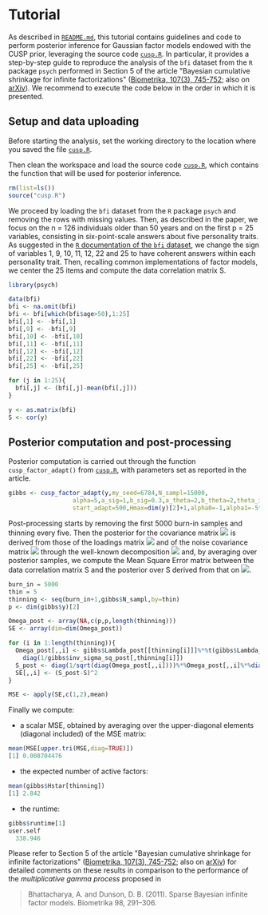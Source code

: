 # Tutorial
As described in [`README.md`](https://github.com/siriolegramanti/CUSP/blob/master/README.md), this tutorial contains guidelines and code to perform posterior inference for Gaussian factor models endowed with the CUSP prior, leveraging the source code [`cusp.R`](https://github.com/siriolegramanti/CUSP/blob/master/cusp.R). 
In particular, it provides a step-by-step guide to reproduce the analysis of the `bfi` dataset from the `R` package `psych` performed in Section 5 of the article "Bayesian cumulative shrinkage for infinite factorizations" ([Biometrika, 107(3), 745-752](https://academic.oup.com/biomet/advance-article-abstract/doi/10.1093/biomet/asaa008/5847840); also on [arXiv](http://arxiv.org/abs/1902.04349)).
We recommend to execute the code below in the order in which it is presented.

## Setup and data uploading
Before starting the analysis, set the working directory to the location where you saved the file [`cusp.R`](https://github.com/siriolegramanti/CUSP/blob/master/cusp.R).

Then clean the workspace and load the source code [`cusp.R`](https://github.com/siriolegramanti/CUSP/blob/master/cusp.R), which contains the function that will be used for posterior inference.
``` r
rm(list=ls())
source("cusp.R")
``` 

We proceed by loading the `bfi` dataset from the `R` package `psych` and removing the rows with missing values.
Then, as described in the paper, we focus on the n = 126 individuals
older than 50 years and on the first p = 25 variables, consisting in six-point-scale answers about five personality traits.
As suggested in the [`R` documentation of the `bfi` dataset](https://www.rdocumentation.org/packages/psych/versions/1.9.12.31/topics/bfi), we change the sign of variables 1, 9, 10, 11, 12, 22 and 25 to have coherent answers within each personality trait.
Then, recalling common implementations of factor models, we center the 25 items and compute the data correlation matrix S.
``` r
library(psych)

data(bfi)
bfi <- na.omit(bfi)
bfi <- bfi[which(bfi$age>50),1:25]
bfi[,1] <- -bfi[,1]
bfi[,9] <- -bfi[,9]
bfi[,10] <- -bfi[,10]
bfi[,11] <- -bfi[,11]
bfi[,12] <- -bfi[,12]
bfi[,22] <- -bfi[,22]
bfi[,25] <- -bfi[,25]

for (j in 1:25){
  bfi[,j] <- (bfi[,j]-mean(bfi[,j]))
}

y <- as.matrix(bfi)
S <- cor(y)
``` 

## Posterior computation and post-processing
Posterior computation is carried out through the function `cusp_factor_adapt()` from [`cusp.R`](https://github.com/siriolegramanti/CUSP/blob/master/cusp.R), with parameters set as reported in the article.
``` r
gibbs <- cusp_factor_adapt(y,my_seed=6784,N_sampl=15000,
                  alpha=5,a_sig=1,b_sig=0.3,a_theta=2,b_theta=2,theta_inf=0.05,
                  start_adapt=500,Hmax=dim(y)[2]+1,alpha0=-1,alpha1=-5*10^(-4))
```

Post-processing starts by removing the first 5000 burn-in samples and  thinning every five. Then the posterior for the covariance matrix <img src="https://render.githubusercontent.com/render/math?math=\Omega"> is derived from those of the loadings matrix <img src="https://render.githubusercontent.com/render/math?math=\Lambda"> and of the noise covariance matrix <img src="https://render.githubusercontent.com/render/math?math=\Sigma"> through the well-known decomposition <img src="https://render.githubusercontent.com/render/math?math=\Omega = \Lambda \Lambda^T %2B \Sigma"> and, by averaging over posterior samples, we compute the Mean Square Error matrix between the data correlation matrix S and the posterior over S derived from that on <img src="https://render.githubusercontent.com/render/math?math=\Omega">.
``` r
burn_in = 5000
thin = 5
thinning <- seq(burn_in+1,gibbs$N_sampl,by=thin)
p <- dim(gibbs$y)[2]

Omega_post <- array(NA,c(p,p,length(thinning)))
SE <- array(dim=dim(Omega_post))

for (i in 1:length(thinning)){
  Omega_post[,,i] <- gibbs$Lambda_post[[thinning[i]]]%*%t(gibbs$Lambda_post[[thinning[i]]])+
    diag(1/gibbs$inv_sigma_sq_post[,thinning[i]])
  S_post <- diag(1/sqrt(diag(Omega_post[,,i])))%*%Omega_post[,,i]%*%diag(1/sqrt(diag(Omega_post[,,i])))
  SE[,,i] <- (S_post-S)^2
}

MSE <- apply(SE,c(1,2),mean)
``` 

Finally we compute:

* a scalar MSE, obtained by averaging over the upper-diagonal elements (diagonal included) of the MSE matrix:
``` r
mean(MSE[upper.tri(MSE,diag=TRUE)])
[1] 0.008704476
``` 
* the expected number of active factors:
``` r
mean(gibbs$Hstar[thinning])
[1] 2.842
``` 

* the runtime:
``` r
gibbs$runtime[1]
user.self 
  338.946 
``` 

Please refer to Section 5 of the article "Bayesian cumulative shrinkage for infinite factorizations" ([Biometrika, 107(3), 745-752](https://academic.oup.com/biomet/advance-article-abstract/doi/10.1093/biomet/asaa008/5847840); also on [arXiv](http://arxiv.org/abs/1902.04349)) for detailed comments on these results in comparison to the performance of the *multiplicative gamma process* proposed in 
> Bhattacharya, A. and Dunson, D. B. (2011). Sparse Bayesian infinite factor models. Biometrika 98, 291–306.
